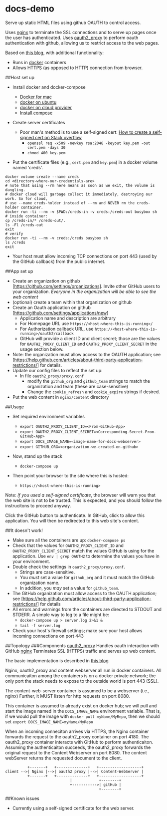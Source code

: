 # docs-demo
Serve up static HTML files using github OAUTH to control access. 

Uses [nginx](http://nginx.org/) to terminate the SSL connections and to serve up pages once the user has authenticated. Uses [oauth2_proxy](https://github.com/bitly/oauth2_proxy) to perform oauth authentication with github, allowing us to restrict access to the web pages.

Based on [this blog](http://developers.canal-plus.com/blog/2015/11/07/install-nginx-reverse-proxy-with-github-oauth2/), with additional functionality:
* Runs in [docker](www.docker.com) containers
* Allows HTTPS (as opposed to HTTP) connection from browser.

##Host set up
* Install docker and docker-compose
  * [Docker for mac](https://docs.docker.com/engine/installation/mac/)
  * [docker on ubuntu](https://docs.docker.com/engine/installation/linux/ubuntulinux/)
  * [docker on cloud provider](https://docs.docker.com/engine/installation/cloud/overview/)
  * [Install compose](https://docs.docker.com/compose/install/)

* Create server certificates 
  * Poor man's method is to use a self-signed cert: [How to create a self-signed cert on Stack overflow](http://stackoverflow.com/questions/10175812/how-to-create-a-self-signed-certificate-with-openssl)
    * `openssl req -x509 -newkey rsa:2048 -keyout key.pem -out cert.pem -days 30`
    * `chmod 400 key.pem`
* Put the certificate files (e.g., `cert.pem` and `key.pem`) in a docker volume named 'creds'.
```
docker volume create --name creds
cd <directory-where-our-credentials-are>
# note that using --rm here means as soon as we exit, the volume is dangling.
# docker cloud will garbage collect it immediately, destroying our work. So for cloud,
# use --name creds-holder instead of --rm and NEVER rm the creds-holder container.
docker run -ti --rm -v $PWD:/creds-in -v creds:/creds-out busybox sh
# inside container:
cp /creds-in/* /creds-out/.
ls -Fl /creds-out
exit
# verify
docker run -ti --rm -v creds:/creds busybox sh
ls /creds
exit
```
* Your host must allow incoming TCP connections on port 443 (used by the GitHub callback) from the public internet.

##App set up
* Create an organization on github [https://github.com/settings/organizations]. Invite other GitHub users to your organization. _Everyone in the organization will be able to see the web content_
* (optional) create a team within that organization on github
* Create an Oauth application on github [https://github.com/settings/applications/new]
  * Application name and description are arbitrary
  * For Homepage URL use `https://<host-where-this-is-running>/`
  * For Authorization callback URL, use `https://<host-where-this-is-running>/oauth2/callback`
  * GitHub will provide a client ID and client secret; those are the values for `OAUTH2_PROXY_CLIENT_ID` and `OAUTH2_PROXY_CLIENT_SECRET` in the usage section below.
* Note: the organization must allow access to the OAUTH application; see [https://help.github.com/articles/about-third-party-application-restrictions/] for details.
* Update our config files to reflect the set up:
  * In file `oauth2_proxy/proxy.conf`
    * modify the `github_org` and `github_team` strings to match the organization and team (these are case-sensitive)
    * Change the `cookie_refresh` and `cookie_expire` strings if desired.
* Put the web content in `nginx/content` directory

##Usage
* Set required environment variables
  * `export OAUTH2_PROXY_CLIENT_ID=<From-GitHub-App>`
  * `export OAUTH2_PROXY_CLIENT_SECRET=<Corresponding-Secret-From-GitHub-App>`
  * `export DOCS_IMAGE_NAME=<image-name-for-docs-webserver>`
  * `export GITHUB_ORG=<organization-we-created-on-github>`

* Now, stand up the stack
  * `docker-compose up`

* Then point your browser to the site where this is hosted:
  * `https://<host-where-this-is-running>`

Note: *If you used a self-signed certificate*, the browser will warn you that the web site is not to be trusted. This is expected, and you should follow the instrucitons to proceed anyway. 

Click the GitHub button to authenticate. In GitHub, click to allow this application. You will then be redirected to this web site's content.

##It doesn't work!
* Make sure all the containers are up: `docker-compose ps`
* Check that the values for `OAUTH2_PROXY_CLIENT_ID` and `OAUTH2_PROXY_CLIENT_SECRET` match the values GitHub is using for the application. Use `env | grep OAUTH2` to determine the values you have in your environment.
* Double check the settings in `oauth2_proxy/proxy.conf`. 
  * Strings are case-sensitive. 
  * You *must* set a value for `github_org` and it must match the GitHub organization name.
  * In addition, you _may_ set a value for `github_team`.
* The GitHub organization must allow access to the OAUTH application; see [https://help.github.com/articles/about-third-party-application-restrictions/] for details
* All errors and warnings from the containers are directed to STDOUT and STDERR. A simple way to log to a file might be:
  * `docker-compose up > server.log 2>&1 &`
  * `tail -f server.log`
* Check your host's firewall settings; make sure your host allows incoming connections on port 443

##Topology
###Components
[oauth2_proxy](https://github.com/bitly/oauth2_proxy) Handles oauth interaction with GitHub
[nginx](http://nginx.org/) Terminates SSL (HTTPS) traffic and serves up web content.

The basic implementation is described in [this blog](http://developers.canal-plus.com/blog/2015/11/07/install-nginx-reverse-proxy-with-github-oauth2/)

Nginx, oauth2_proxy and content webserver all run in docker containers. All communicaiton
among the containers is on a docker private network; the only port the stack
needs to expose to the outside world is port 443 (SSL). 

The content-web-server container is assumed to be a webserver (i.e., nginx)
Further, it MUST listen for http requests on port 8080.

This container is assumed to already exist on docker hub; we will pull and start the
image named in the `DOCS_IMAGE_NAME` environment variable. That is, if we would
pull the image with `docker pull myName/MyRepo`, then we should set 
`export DOCS_IMAGE_NAME=myName/MyRepo`

When an incoming conneciton arrives via HTTPS, the Nginx container forwards the request 
to the oauth2_proxy container on port 4180. The oauth2_proxy container interacts with 
GitHub to perform authenticaiton. Assuming the authenticaiton succeeds, the oauth2_proxy
forwards the original request to the Content Webserver on port 8080. The content
webServer returns the requested document to the client.

```
          +-------+   +--------------+   +-------------------+
client -->| Nginx |-->| oauth2 proxy |-->| Content-WebServer |
          +-------+   +--------------+   +-------------------+
                             |            +--------+
                             +----------->| gitHub |
                                          +--------+
```

##Known issues
* Currently using a self-signed certificate for the web server.
